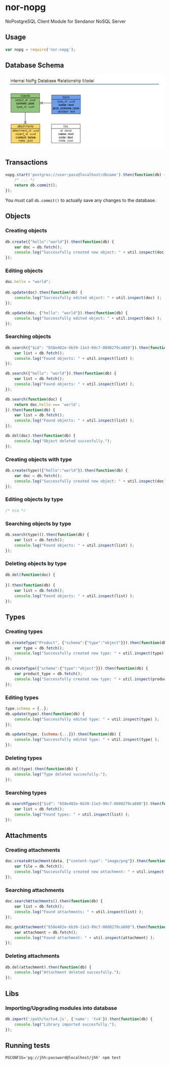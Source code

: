 nor-nopg
========

NoPostgreSQL Client Module for Sendanor NoSQL Server

Usage
-----

```javascript
var nopg = require('nor-nopg');
```

Database Schema
---------------

![ERS](gfx/ers.png "ERS")

Transactions
------------

```javascript
nopg.start('postgres://user:pass@localhost/dbname').then(function(db) {
	/* ... */
	return db.commit();
});
```

You must call `db.commit()` to actually save any changes to the database.

Objects
-------

### Creating objects

```javascript
db.create({"hello":"world"}).then(function(db) {
	var doc = db.fetch();
	console.log("Successfully created new object: " + util.inspect(doc) );
});
```

### Editing objects

```javascript
doc.hello = "world";

db.update(doc).then(function(db) {
	console.log("Successfully edited object: " + util.inspect(doc) );
});
```

```javascript
db.update(doc, {"hello": "world"}).then(function(db) {
	console.log("Successfully edited object: " + util.inspect(doc) );
});
```

### Searching objects

```javascript
db.search({"$id": "b58e402e-6b39-11e3-99c7-0800279ca880"}).then(function(db) {
	var list = db.fetch();
	console.log("Found objects: " + util.inspect(list) );
});
```

```javascript
db.search({"hello": "world"}).then(function(db) {
	var list = db.fetch();
	console.log("Found objects: " + util.inspect(list) );
});
```

```javascript
db.search(function(doc) {
	return doc.hello === 'world';
}).then(function(db) {
	var list = db.fetch();
	console.log("Found objects: " + util.inspect(list) );
});
```

```javascript
db.del(doc).then(function(db) {
	console.log("Object deleted succesfully.");
});
```

### Creating objects with type

```javascript
db.create(type)({"hello":"world"}).then(function(db) {
	var doc = db.fetch();
	console.log("Successfully created new object: " + util.inspect(doc) );
});
```

### Editing objects by type

```javascript
/* n/a */
```

### Searching objects by type

```javascript
db.search(type)().then(function(db) {
	var list = db.fetch();
	console.log("Found objects: " + util.inspect(list) );
});
```

### Deleting objects by type

```javascript
db.del(function(doc) {
	
}).then(function(db) {
	var list = db.fetch();
	console.log("Found objects: " + util.inspect(list) );
});
```

Types
-----

### Creating types

```javascript
db.createType("Product", {"schema":{"type":"object"}}).then(function(db) {
	var type = db.fetch();
	console.log("Successfully created new type: " + util.inspect(type) );
});
```

```javascript
db.createType({"schema":{"type":"object"}}).then(function(db) {
	var product_type = db.fetch();
	console.log("Successfully created new type: " + util.inspect(product_type) );
});
```

### Editing types

```javascript
type.schema = {..};
db.update(type).then(function(db) {
	console.log("Successfully edited type: " + util.inspect(type) );
});
```

```javascript
db.update(type, {schema:{...}}).then(function(db) {
	console.log("Successfully edited type: " + util.inspect(type) );
});
```

### Deleting types

```javascript
db.del(type).then(function(db) {
	console.log("Type deleted succesfully.");
});
```

### Searching types

```javascript
db.searchTypes({"$id": "b58e402e-6b39-11e3-99c7-0800279ca880"}).then(function(db) {
	var list = db.fetch();
	console.log("Found types: " + util.inspect(list) );
});
```

Attachments
-----------

### Creating attachments

```javascript
doc.createAttachment(data, {"content-type": "image/png"}).then(function(db) {
	var file = db.fetch();
	console.log("Successfully created new attachment: " + util.inspect(file) );
});
```

### Searching attachments

```javascript
doc.searchAttachments().then(function(db) {
	var list = db.fetch();
	console.log("Found attachments: " + util.inspect(list) );
});
```

```javascript
doc.getAttachment("b58e402e-6b39-11e3-99c7-0800279ca880").then(function(db) {
	var attachment = db.fetch();
	console.log("Found attachment: " + util.inspect(attachment) );
});
```

### Deleting attachments

```javascript
db.del(attachment).then(function(db) {
	console.log("Attachment deleted succesfully.");
});
```

Libs
----

### Importing/Upgrading modules into database

```javascript
db.import('/path/to/tv4.js', {'name': 'tv4'}).then(function(db) {
	console.log("Library imported succesfully.");
});
```

Running tests
-------------

```
PGCONFIG='pg://jhh:password@localhost/jhh' npm test
```
